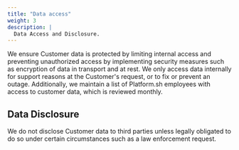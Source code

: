 ```yaml
---
title: "Data access"
weight: 3
description: |
  Data Access and Disclosure.
---
```



We ensure Customer data is protected by limiting internal access and preventing unauthorized access by implementing security measures such as encryption of data in transport and at rest. We only access data internally for support reasons at the Customer's request, or to fix or prevent an outage. Additionally, we maintain a list of Platform.sh employees with access to customer data, which is reviewed monthly.   

## Data Disclosure

We do not disclose Customer data to third parties unless legally obligated to do so under certain circumstances such as a law enforcement request.
